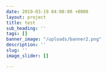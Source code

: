 ```yaml
---
date: 2019-03-19 04:00:00 +0000
layout: project
title: test
sub_heading: ''
tags: []
banner_image: "/uploads/banner2.png"
description: ''
slug: ''
image_slider: []

---
```

